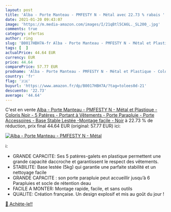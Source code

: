 ```yaml
---
layout: post
title: 'Alba - Porte Manteau - PMFESTY N - Métal avec 22.73 % rabais '
date: 2021-01-20 09:43:07
image: 'https://m.media-amazon.com/images/I/21qBtl5CA6L._SL200_.jpg'
comments: true
category: ofertas
author: ring
slug: 'B0017HBH7A-fr Alba - Porte Manteau - PMFESTY N - Métal et Plastique -...'
tags: [  ]
actualPrice: 44.64 EUR
currency: EUR
price: 44.64
comparePrice: 57.77 EUR
prodname: 'Alba - Porte Manteau - PMFESTY N - Métal et Plastique - Coloris Noir - 5 Patères - Portant à Vêtements - Porte Parapluie - Porte Accessoires - Base Stable Lestée -Montage facile - Noir'
country: 'fr'
flag: '🇫🇷'
buyurl: 'https://www.amazon.fr/dp/B0017HBH7A/?tag=tolees0d-21'
descuento: '22.73'
average: '44.64'
---
```


C'est en vente [Alba - Porte Manteau - PMFESTY N - Métal et Plastique - Coloris Noir - 5 Patères - Portant à Vêtements - Porte Parapluie - Porte Accessoires - Base Stable Lestée -Montage facile - Noir](https://www.amazon.fr/dp/B0017HBH7A/?tag=tolees0d-21)  à  22.73 % de réduction, prix final  44.64 EUR (original: 57.77 EUR) ici:

[![Alba - Porte Manteau - PMFESTY N - Métal](https://m.media-amazon.com/images/I/21qBtl5CA6L._SL200_.jpg)](https://www.amazon.fr/dp/B0017HBH7A/?tag=tolees0d-21)

ℹ️:

- GRANDE CAPACITE: Ses 5 patères-galets en plastique permettent une grande capacité daccroche et garantissent le respect des vêtements.
- STABILITE: Base lestée (5kg) qui garantie une parfaite stabilité et un nettoyage facile
- GRANDE CAPACITE : son porte parapluie peut accueillir jusqu’à 6 Parapluies et socle de rétention deau
- FACILE A MONTER: Montage rapide, facile, et sans outils
- QUALITE: Création française. Un design explosif et mis au goût du jour !

[🛒 Achète-le!!](https://www.amazon.fr/dp/B0017HBH7A/?tag=tolees0d-21)
